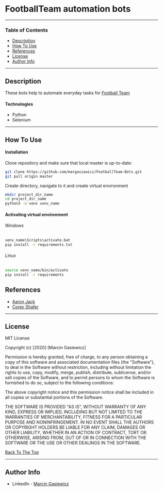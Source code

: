 # FootballTeam automation bots

> 

---

### Table of Contents

- [Description](#description)
- [How To Use](#how-to-use)
- [References](#references)
- [License](#license)
- [Author Info](#author-info)

---

## Description

These bots help to automate everyday tasks for [Football Team](https://footballteam.pl/)
#### Technologies

- Python
- Selenium

---

## How To Use

#### Installation
Clone repository and make sure that local master is up-to-date:
```bash
git clone https://github.com/margasiewicz/FootballTeam-Bots.git
git pull origin master
```
Create directory, navigate to it and create virtual environment
```bash
mkdir project_dir_name
cd project_dir_name
python3 -m venv venv_name
```
#### Activating virtual environment
###### Windows
```bash
venv_name\Scripts\activate.bat
pip install -r requirements.txt
```
###### Linux
```bash
source venv_name/bin/activate
pip install -r requirements
```

## References
- [Aaron Jack](https://www.youtube.com/c/AaronJack)
- [Corey Shafer](https://www.youtube.com/channel/UCCezIgC97PvUuR4_gbFUs5g)

---

## License

MIT License

Copyright (c) [2020] [Marcin Gasiewicz]

Permission is hereby granted, free of charge, to any person obtaining a copy
of this software and associated documentation files (the "Software"), to deal
in the Software without restriction, including without limitation the rights
to use, copy, modify, merge, publish, distribute, sublicense, and/or sell
copies of the Software, and to permit persons to whom the Software is
furnished to do so, subject to the following conditions:

The above copyright notice and this permission notice shall be included in all
copies or substantial portions of the Software.

THE SOFTWARE IS PROVIDED "AS IS", WITHOUT WARRANTY OF ANY KIND, EXPRESS OR
IMPLIED, INCLUDING BUT NOT LIMITED TO THE WARRANTIES OF MERCHANTABILITY,
FITNESS FOR A PARTICULAR PURPOSE AND NONINFRINGEMENT. IN NO EVENT SHALL THE
AUTHORS OR COPYRIGHT HOLDERS BE LIABLE FOR ANY CLAIM, DAMAGES OR OTHER
LIABILITY, WHETHER IN AN ACTION OF CONTRACT, TORT OR OTHERWISE, ARISING FROM,
OUT OF OR IN CONNECTION WITH THE SOFTWARE OR THE USE OR OTHER DEALINGS IN THE
SOFTWARE.

[Back To The Top](#read-me-template)

---

## Author Info

- LinkedIn - [Marcin Gasiewicz](https://www.linkedin.com/in/margasiewicz)
